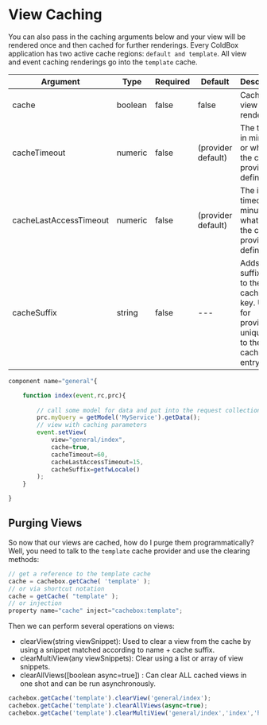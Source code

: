 # View Caching

You can also pass in the caching arguments below and your view will be rendered once and then cached for further renderings. Every ColdBox application has two active cache regions: `default and template`. All view and event caching renderings go into the `template` cache.

|Argument|Type|Required|Default|Description|
|--|--|--|--|--|
|cache|boolean|false|false|Cache the view to be rendered|
|cacheTimeout|numeric|false|(provider default)|The timeout in minutes or whatever the cache provider defines|
|cacheLastAccessTimeout |numeric|false|(provider default)|The idle timeout in minutes or whatever the cache provider defines|
|cacheSuffix|string|false|---|Adds a suffix key to the cached key. Used for providing uniqueness to the cacheable entry|

```js
component name="general"{

	function index(event,rc,prc){
	
		// call some model for data and put into the request collection
		prc.myQuery = getModel('MyService').getData();	
		// view with caching parameters
		event.setView(
		    view="general/index",
		    cache=true,
		    cacheTimeout=60,
		    cacheLastAccessTimeout=15,
		    cacheSuffix=getfwLocale()
		);
	}

}
```

## Purging Views

So now that our views are cached, how do I purge them programmatically? Well, you need to talk to the `template` cache provider and use the clearing methods:

```js
// get a reference to the template cache
cache = cachebox.getCache( 'template' );
// or via shortcut notation
cache = getCache( "template" );
// or injection
property name="cache" inject="cachebox:template";
```

Then we can perform several operations on views:
* clearView(string viewSnippet): Used to clear a view from the cache by using a snippet matched according to name + cache suffix.
* clearMultiView(any viewSnippets): Clear using a list or array of view snippets.
* clearAllViews([boolean async=true]) : Can clear ALL cached views in one shot and can be run asynchronously.

```js
cachebox.getCache('template').clearView('general/index');
cachebox.getCache('template').clearAllViews(async=true);
cachebox.getCache('template').clearMultiView('general/index','index','home');
```

